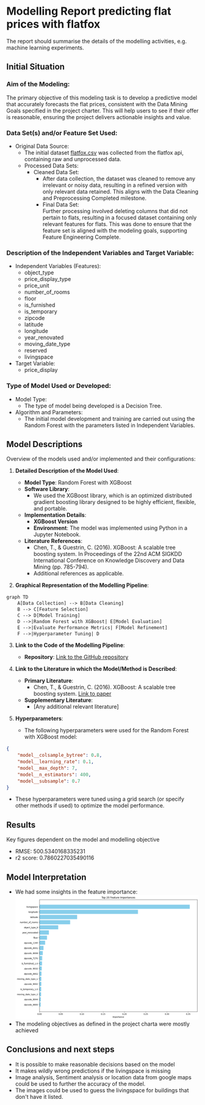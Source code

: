 # Modelling Report predicting flat prices with flatfox
The report should summarise the details of the modelling activities, e.g. machine learning experiments. 

## Initial Situation
### Aim of the Modeling:
The primary objective of this modeling task is to develop a predictive model that accurately forecasts the flat prices, consistent with the Data Mining Goals specified in the project charter. This will help users to see if their offer is reasonable, ensuring the project delivers actionable insights and value.

### Data Set(s) and/or Feature Set Used:
- Original Data Source:
  - The initial dataset [flatfox.csv](../preparation/flatfox.csv) was collected from the flatfox api, containing raw and unprocessed data.
  - Processed Data Sets:
    - Cleaned Data Set:
      - After data collection, the dataset was cleaned to remove any irrelevant or noisy data, resulting in a refined version with only relevant data retained. This aligns with the Data Cleaning and Preprocessing Completed milestone.
      - Final Data Set:\
      Further processing involved deleting columns that did not pertain to flats, resulting in a focused dataset containing only relevant features for flats. This was done to ensure that the feature set is aligned with the modeling goals, supporting Feature Engineering Complete.

### Description of the Independent Variables and Target Variable:

- Independent Variables (Features):
  - object_type
  - price_display_type
  - price_unit
  - number_of_rooms
  - floor
  - is_furnished
  - is_temporary
  - zipcode
  - latitude
  - longitude
  - year_renovated
  - moving_date_type
  - reserved
  - livingspace
- Target Variable:
  - price_display

### Type of Model Used or Developed:
            
- Model Type:
  - The type of model being developed is a Decision Tree.
- Algorithm and Parameters:
  - The initial model development and training are carried out using the Random Forest with the parameters listed in Independent Variables.

## Model Descriptions

Overview of the models used and/or implemented and their configurations:

1. **Detailed Description of the Model Used**:
   - **Model Type**: Random Forest with XGBoost
   - **Software Library**: 
     - We used the XGBoost library, which is an optimized distributed gradient boosting library designed to be highly efficient, flexible, and portable.
   - **Implementation Details**: 
     - **XGBoost Version**
     - **Environment**: The model was implemented using Python in a Jupyter Notebook.
   - **Literature References**:
     - Chen, T., & Guestrin, C. (2016). XGBoost: A scalable tree boosting system. In Proceedings of the 22nd ACM SIGKDD International Conference on Knowledge Discovery and Data Mining (pp. 785-794).
     - Additional references as applicable.

2. **Graphical Representation of the Modelling Pipeline**:
```mermaid
graph TD
    A[Data Collection] --> B[Data Cleaning]
    B --> C[Feature Selection]
    C --> D[Model Training]
    D -->|Random Forest with XGBoost| E[Model Evaluation]
    E -->|Evaluate Performance Metrics| F[Model Refinement]
    F -->|Hyperparameter Tuning| D
```

3. **Link to the Code of the Modelling Pipeline**:
   - **Repository**: [Link to the GitHub repository](https://github.com/wipflu1/daai-gg-flatfox/tree/clean-up)

4. **Link to the Literature in which the Model/Method is Described**:
   - **Primary Literature**: 
     - Chen, T., & Guestrin, C. (2016). XGBoost: A scalable tree boosting system. [Link to paper](https://dl.acm.org/doi/10.1145/2939672.2939785)
   - **Supplementary Literature**: 
     - [Any additional relevant literature]

5. **Hyperparameters**:
   - The following hyperparameters were used for the Random Forest with XGBoost model:
```json
{
    "model__colsample_bytree": 0.8,
    "model__learning_rate": 0.1,
    "model__max_depth": 7,
    "model__n_estimators": 400,
    "model__subsample": 0.7
}
```
   - These hyperparameters were tuned using a grid search (or specify other methods if used) to optimize the model performance.


## Results
Key figures dependent on the model and modelling objective

- RMSE: 500.5340168335231
- r2 score: 0.7860227035490116

## Model Interpretation
- We had some insights in the feature importance:
![Feature Importance](../figs/feature_importance.png)
- The modeling objectives as defined in the project charta were mostly achieved

## Conclusions and next steps
- It is possible to make reasonable decisions based on the model
- It makes wildly wrong predictions if the livingspace is missing
- Image analysis, Sentiment analysis or location data from google maps could be used to further the accuracy of the model.
- The images could be used to guess the livingspace for buildings that don't have it listed.